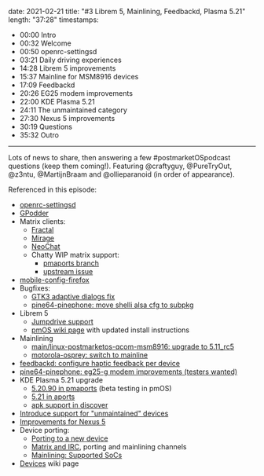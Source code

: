 date: 2021-02-21
title: "#3 Librem 5, Mainlining, Feedbackd, Plasma 5.21"
length: "37:28"
timestamps:
  - 00:00 Intro
  - 00:32 Welcome
  - 00:50 openrc-settingsd
  - 03:21 Daily driving experiences
  - 14:28 Librem 5 improvements
  - 15:37 Mainline for MSM8916 devices
  - 17:09 Feedbackd
  - 20:26 EG25 modem improvements
  - 22:00 KDE Plasma 5.21
  - 24:11 The unmaintained category
  - 27:30 Nexus 5 improvements
  - 30:19 Questions
  - 35:32 Outro
---

Lots of news to share, then answering a few #postmarketOSpodcast questions
(keep them coming!). Featuring @craftyguy, @PureTryOut, @z3ntu, @MartijnBraam
and @ollieparanoid (in order of appearance).

Referenced in this episode:

* [openrc-settingsd](https://gitlab.com/postmarketOS/openrc-settingsd)
* [GPodder](https://wiki.postmarketos.org/wiki/GPodder)
* Matrix clients:
  * [Fractal](https://wiki.gnome.org/Apps/Fractal)
  * [Mirage](https://github.com/mirukana/mirage)
  * [NeoChat](https://invent.kde.org/network/neochat/)
  * Chatty WIP matrix support:
    * [pmaports branch](https://gitlab.com/craftyguy/pmaports/-/commits/chatty_matrix)
    * [upstream issue](https://source.puri.sm/Librem5/chatty/-/issues/282)
* [mobile-config-firefox](https://gitlab.com/postmarketOS/mobile-config-firefox/)
* Bugfixes:
  * [GTK3 adaptive dialogs fix](https://gitlab.com/postmarketOS/pmaports/-/merge_requests/1903)
  * [pine64-pinephone: move shelli alsa cfg to subpkg](https://gitlab.com/postmarketOS/pmaports/-/merge_requests/1902)
* Librem 5
  * [Jumpdrive support](https://github.com/dreemurrs-embedded/Jumpdrive/pull/24)
  * [pmOS wiki page](https://wiki.postmarketos.org/wiki/Purism_Librem5_(purism-librem5)) with updated install instructions
* Mainlining
  * [main/linux-postmarketos-qcom-msm8916: upgrade to 5.11_rc5](https://gitlab.com/postmarketOS/pmaports/-/merge_requests/1871)
  * [motorola-osprey: switch to mainline](https://gitlab.com/postmarketOS/pmaports/-/merge_requests/1872)
* [feedbackd: configure haptic feedback per device](https://gitlab.com/postmarketOS/pmaports/-/merge_requests/1750)
* [pine64-pinephone: eg25-g modem improvements (testers wanted)](https://gitlab.com/postmarketOS/pmaports/-/merge_requests/1931)
* KDE Plasma 5.21 upgrade
  * [5.20.90 in pmaports](https://gitlab.com/postmarketOS/pmaports/-/merge_requests/1881) (beta testing in pmOS)
  * [5.21 in aports](https://gitlab.alpinelinux.org/alpine/aports/-/merge_requests/17292)
  * [apk support in discover](https://gitlab.com/postmarketOS/pmaports/-/issues/506)
* [Introduce support for "unmaintained" devices](https://gitlab.com/postmarketOS/pmaports/-/merge_requests/1912)
* [Improvements for Nexus 5](https://gitlab.com/postmarketOS/pmaports/-/merge_requests/1910)
* Device porting:
  * [Porting to a new device](https://wiki.postmarketos.org/wiki/Porting_to_a_new_device)
  * [Matrix and IRC](https://wiki.postmarketos.org/wiki/Matrix_and_IRC), porting and mainlining channels
  * [Mainlining: Supported SoCs](https://wiki.postmarketos.org/wiki/Mainlining#Supported_SoCs)
* [Devices](https://wiki.postmarketos.org/wiki/Devices) wiki page
